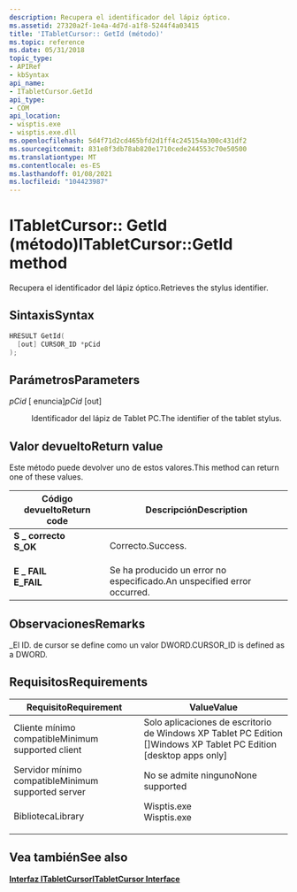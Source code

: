 ```yaml
---
description: Recupera el identificador del lápiz óptico.
ms.assetid: 27320a2f-1e4a-4d7d-a1f8-5244f4a03415
title: 'ITabletCursor:: GetId (método)'
ms.topic: reference
ms.date: 05/31/2018
topic_type:
- APIRef
- kbSyntax
api_name:
- ITabletCursor.GetId
api_type:
- COM
api_location:
- wisptis.exe
- wisptis.exe.dll
ms.openlocfilehash: 5d4f71d2cd465bfd2d1ff4c245154a300c431df2
ms.sourcegitcommit: 831e8f3db78ab820e1710cede244553c70e50500
ms.translationtype: MT
ms.contentlocale: es-ES
ms.lasthandoff: 01/08/2021
ms.locfileid: "104423987"
---
```

# <a name="itabletcursorgetid-method"></a><span data-ttu-id="d8154-103">ITabletCursor:: GetId (método)</span><span class="sxs-lookup"><span data-stu-id="d8154-103">ITabletCursor::GetId method</span></span>

<span data-ttu-id="d8154-104">Recupera el identificador del lápiz óptico.</span><span class="sxs-lookup"><span data-stu-id="d8154-104">Retrieves the stylus identifier.</span></span>

## <a name="syntax"></a><span data-ttu-id="d8154-105">Sintaxis</span><span class="sxs-lookup"><span data-stu-id="d8154-105">Syntax</span></span>


```C++
HRESULT GetId(
  [out] CURSOR_ID *pCid
);
```



## <a name="parameters"></a><span data-ttu-id="d8154-106">Parámetros</span><span class="sxs-lookup"><span data-stu-id="d8154-106">Parameters</span></span>

<dl> <dt>

<span data-ttu-id="d8154-107">*pCid* \[ enuncia\]</span><span class="sxs-lookup"><span data-stu-id="d8154-107">*pCid* \[out\]</span></span>
</dt> <dd>

<span data-ttu-id="d8154-108">Identificador del lápiz de Tablet PC.</span><span class="sxs-lookup"><span data-stu-id="d8154-108">The identifier of the tablet stylus.</span></span>

</dd> </dl>

## <a name="return-value"></a><span data-ttu-id="d8154-109">Valor devuelto</span><span class="sxs-lookup"><span data-stu-id="d8154-109">Return value</span></span>

<span data-ttu-id="d8154-110">Este método puede devolver uno de estos valores.</span><span class="sxs-lookup"><span data-stu-id="d8154-110">This method can return one of these values.</span></span>



| <span data-ttu-id="d8154-111">Código devuelto</span><span class="sxs-lookup"><span data-stu-id="d8154-111">Return code</span></span>                                                                            | <span data-ttu-id="d8154-112">Descripción</span><span class="sxs-lookup"><span data-stu-id="d8154-112">Description</span></span>                               |
|----------------------------------------------------------------------------------------|-------------------------------------------|
| <dl> <span data-ttu-id="d8154-113"><dt>**S \_ correcto**</dt></span><span class="sxs-lookup"><span data-stu-id="d8154-113"><dt>**S\_OK**</dt></span></span> </dl>   | <span data-ttu-id="d8154-114">Correcto.</span><span class="sxs-lookup"><span data-stu-id="d8154-114">Success.</span></span><br/>                       |
| <dl> <span data-ttu-id="d8154-115"><dt>**E \_ FAIL**</dt></span><span class="sxs-lookup"><span data-stu-id="d8154-115"><dt>**E\_FAIL**</dt></span></span> </dl> | <span data-ttu-id="d8154-116">Se ha producido un error no especificado.</span><span class="sxs-lookup"><span data-stu-id="d8154-116">An unspecified error occurred.</span></span><br/> |



 

## <a name="remarks"></a><span data-ttu-id="d8154-117">Observaciones</span><span class="sxs-lookup"><span data-stu-id="d8154-117">Remarks</span></span>

<span data-ttu-id="d8154-118">\_El ID. de cursor se define como un valor DWORD.</span><span class="sxs-lookup"><span data-stu-id="d8154-118">CURSOR\_ID is defined as a DWORD.</span></span>

## <a name="requirements"></a><span data-ttu-id="d8154-119">Requisitos</span><span class="sxs-lookup"><span data-stu-id="d8154-119">Requirements</span></span>



| <span data-ttu-id="d8154-120">Requisito</span><span class="sxs-lookup"><span data-stu-id="d8154-120">Requirement</span></span> | <span data-ttu-id="d8154-121">Value</span><span class="sxs-lookup"><span data-stu-id="d8154-121">Value</span></span> |
|-------------------------------------|----------------------------------------------------------------------------------------|
| <span data-ttu-id="d8154-122">Cliente mínimo compatible</span><span class="sxs-lookup"><span data-stu-id="d8154-122">Minimum supported client</span></span><br/> | <span data-ttu-id="d8154-123">Solo aplicaciones de escritorio de Windows XP Tablet PC Edition \[\]</span><span class="sxs-lookup"><span data-stu-id="d8154-123">Windows XP Tablet PC Edition \[desktop apps only\]</span></span><br/>                          |
| <span data-ttu-id="d8154-124">Servidor mínimo compatible</span><span class="sxs-lookup"><span data-stu-id="d8154-124">Minimum supported server</span></span><br/> | <span data-ttu-id="d8154-125">No se admite ninguno</span><span class="sxs-lookup"><span data-stu-id="d8154-125">None supported</span></span><br/>                                                              |
| <span data-ttu-id="d8154-126">Biblioteca</span><span class="sxs-lookup"><span data-stu-id="d8154-126">Library</span></span><br/>                  | <dl> <span data-ttu-id="d8154-127"><dt>Wisptis.exe</dt></span><span class="sxs-lookup"><span data-stu-id="d8154-127"><dt>Wisptis.exe</dt></span></span> </dl> |



## <a name="see-also"></a><span data-ttu-id="d8154-128">Vea también</span><span class="sxs-lookup"><span data-stu-id="d8154-128">See also</span></span>

<dl> <dt>

[<span data-ttu-id="d8154-129">**Interfaz ITabletCursor**</span><span class="sxs-lookup"><span data-stu-id="d8154-129">**ITabletCursor Interface**</span></span>](itabletcursor.md)
</dt> </dl>

 

 





